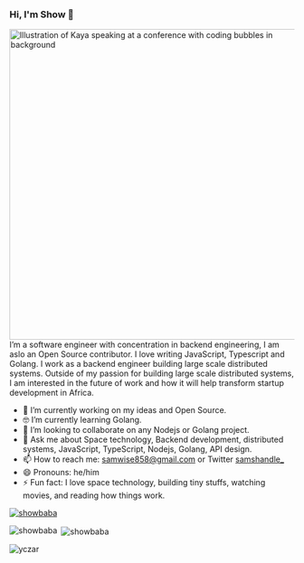 ### Hi, I'm Show 👋

<img align="right" src="https://raw.githubusercontent.com/nildiert/nildiert/master/nil_octocat.png" alt="Illustration of Kaya speaking at a conference with coding bubbles in background" height=550px/>

I’m a software engineer with concentration in backend engineering, I am aslo an Open Source contributor. I love writing JavaScript, Typescript and Golang. I work as a backend engineer building large scale distributed systems. Outside of my passion for building large scale distributed systems, I am interested in the future of work and how it will help transform startup development in Africa.
- 🔭 I’m currently working on my ideas and Open Source.
- 🤓 I’m currently learning Golang.
- 👯 I’m looking to collaborate on any Nodejs or Golang project.
- 💬 Ask me about Space technology, Backend development, distributed systems, JavaScript, TypeScript, Nodejs, Golang, API design.
- 📫 How to reach me: samwise858@gmail.com or Twitter [samshandle_](https://twitter.com/samshandle_)
- 😄 Pronouns: he/him
- ⚡ Fun fact: I love space technology, building tiny stuffs, watching movies, and reading how things work.

<p align="left"> <a href="https://github.com/ryo-ma/github-profile-trophy"><img src="https://github-profile-trophy.vercel.app/?username=showbaba" alt="showbaba" /></a> </p>

<p><img align="left" src="https://github-readme-stats.vercel.app/api/top-langs?username=showbaba&show_icons=true&locale=en&layout=compact" alt="showbaba" /></p>

<p>&nbsp;<img align="center" src="https://github-readme-stats.vercel.app/api?username=showbaba&show_icons=true&locale=en" alt="showbaba" /></p>

<p><img align="center" src="https://github-readme-streak-stats.herokuapp.com/?user=showbaba&" alt="yczar" /></p>

